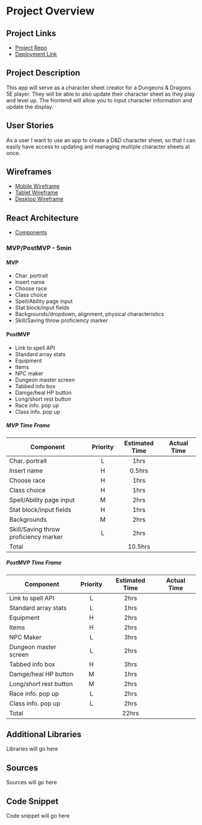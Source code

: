 # Project Overview

## Project Links

- [Project Repo](https://github.com/daffodil-dragons/Project-03-Client)
- [Deployment Link]()

## Project Description

This app will serve as a character sheet creator for a Dungeons & Dragons 5E player. They will be able to also update their character sheet as they play and level up. The frontend will allow you to input character information and update the display.

## User Stories

As a user I want to use an app to create a D&D character sheet, so that I can easily have access to updating and managing multiple character sheets at once.

## Wireframes

- [Mobile Wireframe](https://drive.google.com/file/d/1510R5brfHErKE-keiA72Jt2fVXRoA-kl/view?usp=sharing)
- [Tablet Wireframe](https://drive.google.com/file/d/19e_1z-FEEAHmrZXRxUSMt5nG1NpwD1SM/view?usp=sharing)
- [Desktop Wireframe](https://drive.google.com/file/d/11HCXAo_WUFjPhcpBU8qPBDMNUYnmSGO0/view?usp=sharing)

## React Architecture

- [Components](https://drive.google.com/file/d/1OHWkHqfjJRfXCMIU6Qk5ulPDfkVfj82v/view?usp=sharing)

### MVP/PostMVP - 5min

#### MVP

- Char. portrait
- Insert name
- Choose race
- Class choice
- Spell/Ability page input
- Stat block/input fields
- Backgrounds/dropdown, alignment, physical characteristics
- Skill/Saving throw proficiency marker

#### PostMVP

- Link to spell API
- Standard array stats
- Equipment
- Items
- NPC maker
- Dungeon master screen
- Tabbed info box
- Damge/heal HP button
- Long/short rest button
- Race info. pop up
- Class info. pop up

##### MVP Time Frame

| Component                             | Priority | Estimated Time | Actual Time |
| ------------------------------------- | :------: | :------------: | :---------: |
| Char. portrait                        |    L     |      1hrs      |             |
| Insert name                           |    H     |     0.5hrs     |             |
| Choose race                           |    H     |      1hrs      |             |
| Class choice                          |    H     |      1hrs      |             |
| Spell/Ability page input              |    M     |      2hrs      |             |
| Stat block/input fields               |    H     |      1hrs      |             |
| Backgrounds                           |    M     |      2hrs      |             |
| Skill/Saving throw proficiency marker |    L     |      2hrs      |             |
| Total                                 |          |    10.5hrs     |             |

##### PostMVP Time Frame

| Component              | Priority | Estimated Time | Actual Time |
| ---------------------- | :------: | :------------: | :---------: |
| Link to spell API      |    L     |      2hrs      |             |
| Standard array stats   |    L     |      1hrs      |             |
| Equipment              |    H     |      2hrs      |             |
| Items                  |    H     |      2hrs      |             |
| NPC Maker              |    L     |      3hrs      |             |
| Dungeon master screen  |    L     |      2hrs      |             |
| Tabbed info box        |    H     |      3hrs      |             |
| Damge/heal HP button   |    M     |      1hrs      |             |
| Long/short rest button |    M     |      2hrs      |             |
| Race info. pop up      |    L     |      2hrs      |             |
| Class info. pop up     |    L     |      2hrs      |             |
| Total                  |          |     22hrs      |             |

## Additional Libraries

Libraries will go here

## Sources

Sources will go here

## Code Snippet

Code snippet will go here

```js

```
